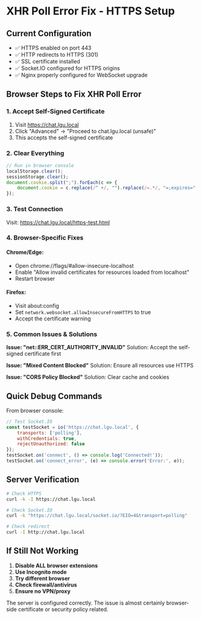 # XHR Poll Error Fix - HTTPS Setup

## Current Configuration
- ✅ HTTPS enabled on port 443
- ✅ HTTP redirects to HTTPS (301)
- ✅ SSL certificate installed
- ✅ Socket.IO configured for HTTPS origins
- ✅ Nginx properly configured for WebSocket upgrade

## Browser Steps to Fix XHR Poll Error

### 1. Accept Self-Signed Certificate
1. Visit https://chat.lgu.local
2. Click "Advanced" → "Proceed to chat.lgu.local (unsafe)"
3. This accepts the self-signed certificate

### 2. Clear Everything
```javascript
// Run in browser console
localStorage.clear();
sessionStorage.clear();
document.cookie.split(";").forEach(c => {
    document.cookie = c.replace(/^ +/, "").replace(/=.*/, "=;expires=" + new Date().toUTCString() + ";path=/");
});
```

### 3. Test Connection
Visit: https://chat.lgu.local/https-test.html

### 4. Browser-Specific Fixes

#### Chrome/Edge:
- Open chrome://flags/#allow-insecure-localhost
- Enable "Allow invalid certificates for resources loaded from localhost"
- Restart browser

#### Firefox:
- Visit about:config
- Set `network.websocket.allowInsecureFromHTTPS` to true
- Accept the certificate warning

### 5. Common Issues & Solutions

**Issue: "net::ERR_CERT_AUTHORITY_INVALID"**
Solution: Accept the self-signed certificate first

**Issue: "Mixed Content Blocked"**
Solution: Ensure all resources use HTTPS

**Issue: "CORS Policy Blocked"**
Solution: Clear cache and cookies

## Quick Debug Commands

From browser console:
```javascript
// Test Socket.IO
const testSocket = io('https://chat.lgu.local', {
    transports: ['polling'],
    withCredentials: true,
    rejectUnauthorized: false
});
testSocket.on('connect', () => console.log('Connected!'));
testSocket.on('connect_error', (e) => console.error('Error:', e));
```

## Server Verification
```bash
# Check HTTPS
curl -k -I https://chat.lgu.local

# Check Socket.IO
curl -k "https://chat.lgu.local/socket.io/?EIO=4&transport=polling"

# Check redirect
curl -I http://chat.lgu.local
```

## If Still Not Working

1. **Disable ALL browser extensions**
2. **Use Incognito mode**
3. **Try different browser**
4. **Check firewall/antivirus**
5. **Ensure no VPN/proxy**

The server is configured correctly. The issue is almost certainly browser-side certificate or security policy related.
